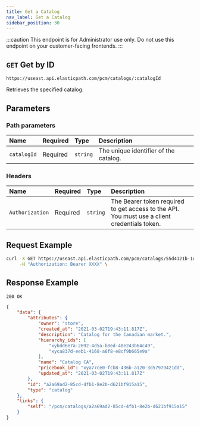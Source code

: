 ```yaml
---
title: Get a Catalog
nav_label: Get a Catalog
sidebar_position: 30
---
```


:::caution
This endpoint is for Administrator use only. Do not use this endpoint on your customer-facing frontends.
:::

## `GET` Get by ID

```text
https://useast.api.elasticpath.com/pcm/catalogs/:catalogId
```

Retrieves the specified catalog.

## Parameters

### Path parameters

| Name        | Required | Type     | Description                           |
| :---------- | :------- | :------- | :------------------------------------ |
| `catalogId` | Required | `string` | The unique identifier of the catalog. |

### Headers

| Name            | Required | Type     | Description                                                                                  |
| :-------------- | :------- | :------- | :------------------------------------------------------------------------------------------- |
| `Authorization` | Required | `string` | The Bearer token required to get access to the API. You must use a client credentials token. |

## Request Example

```bash
curl -X GET https://useast.api.elasticpath.com/pcm/catalogs/55d4121b-1d56-41c2-993c-a800325f9eb7 \
     -H "Authorization: Bearer XXXX" \
```

## Response Example

`200 OK`

```json
{
    "data": {
        "attributes": {
            "owner": "store",
            "created_at": "2021-03-02T19:43:11.817Z",
            "description": "Catalog for the Canadian market.",
            "hierarchy_ids": [
                "xybdd6e7a-2692-4d5a-b8ed-48e243b64c49",
                "xyca837d-eeb1-4168-a6f8-e8cf9b665e9a"
            ],
            "name": "Catalog CA",
            "pricebook_id": "xya77ce0-fcb8-436b-a120-3d57979421dd",
            "updated_at": "2021-03-02T19:43:11.817Z"
        },
        "id": "a2a69ad2-85cd-4fb1-8e2b-d621bf915a15",
        "type": "catalog"
    },
    "links": {
        "self": "/pcm/catalogs/a2a69ad2-85cd-4fb1-8e2b-d621bf915a15"
    }
}
```
